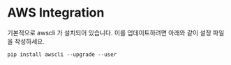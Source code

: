 
# AWS Integration

기본적으로 awscli 가 설치되어 있습니다. 이를 업데이트하려면 아래와 같이 설정 파일을 작성하세요.


```
pip install awscli --upgrade --user
```